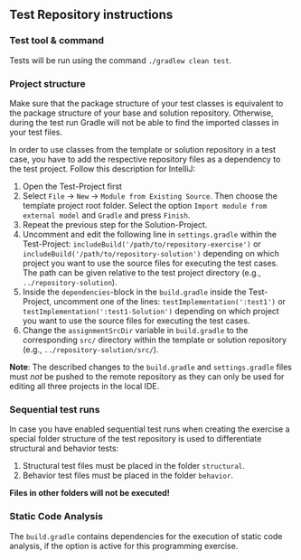 ## Test Repository instructions

### Test tool & command
Tests will be run using the command `./gradlew clean test`.


### Project structure
Make sure that the package structure of your test classes is equivalent to the
package structure of your base and solution repository.
Otherwise, during the test run Gradle will not be able to find the imported
classes in your test files.

In order to use classes from the template or solution repository in a test case,
you have to add the respective repository files as a dependency to the test
project. Follow this description for IntelliJ:

1. Open the Test-Project first
2. Select `File` -> `New` -> `Module from Existing Source`. Then choose the
   template project root folder. Select the option
   `Import module from external model` and `Gradle` and press `Finish`.
3. Repeat the previous step for the Solution-Project.
4. Uncomment and edit the following line in `settings.gradle` within the
   Test-Project:
   `includeBuild('/path/to/repository-exercise')` or
   `includeBuild('/path/to/repository-solution')`
   depending on which project you want to use the source files for executing the
   test cases.
   The path can be given relative to the test project directory
   (e.g., `../repository-solution`).
5. Inside the `dependencies`-block in the `build.gradle` inside the Test-Project,
   uncomment one of the lines:
   `testImplementation(':test1')` or
   `testImplementation(':test1-Solution')`
   depending on which project you want to use the source files for executing the
   test cases.
6. Change the `assignmentSrcDir` variable in `build.gradle` to the corresponding
   `src/` directory within the template or solution repository
   (e.g., `../repository-solution/src/`).

**Note**:
The described changes to the `build.gradle` and `settings.gradle` files must
*not* be pushed to the remote repository as they can only be used for editing
all three projects in the local IDE.


### Sequential test runs
In case you have enabled sequential test runs when creating the exercise a
special folder structure of the test repository is used to differentiate
structural and behavior tests:

1. Structural test files must be placed in the folder `structural`.
2. Behavior test files must be placed in the folder `behavior`.

**Files in other folders will not be executed!**


### Static Code Analysis
The `build.gradle` contains dependencies for the execution of static code
analysis, if the option is active for this programming exercise.
